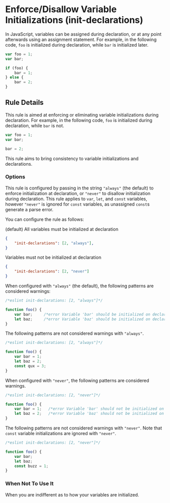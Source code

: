 # Enforce/Disallow Variable Initializations (init-declarations)

In JavaScript, variables can be assigned during declaration, or at any point afterwards using an assignment statement. For example, in the following code, `foo` is initialized during declaration, while `bar` is initialized later.

```js
var foo = 1;
var bar;

if (foo) {
    bar = 1;
} else {
    bar = 2;
}
```

## Rule Details

This rule is aimed at enforcing or eliminating variable initializations during declaration. For example, in the following code, `foo` is initialized during declaration, while `bar` is not.

```js
var foo = 1;
var bar;

bar = 2;
```

This rule aims to bring consistency to variable initializations and declarations.

### Options

This rule is configured by passing in the string `"always"` (the default) to enforce initialization at declaration, or `"never"` to disallow initialization during declaration. This rule applies to `var`, `let`, and `const` variables, however `"never"` is ignored for `const` variables, as unassigned `const`s generate a parse error.

You can configure the rule as follows:

(default) All variables must be initialized at declaration
```json
{
    "init-declarations": [2, "always"],
}
```

Variables must not be initialized at declaration
```json
{
    "init-declarations": [2, "never"]
}
```

When configured with `"always"` (the default), the following patterns are considered warnings:

```js
/*eslint init-declarations: [2, "always"]*/

function foo() {
    var bar;     /*error Variable 'bar' should be initialized on declaration.*/
    let baz;     /*error Variable 'baz' should be initialized on declaration.*/
}
```

The following patterns are not considered warnings with `"always"`.

```js
/*eslint init-declarations: [2, "always"]*/

function foo() {
    var bar = 1;
    let baz = 2;
    const qux = 3;
}
```

When configured with `"never"`, the following patterns are considered warnings.

```js
/*eslint init-declarations: [2, "never"]*/

function foo() {
    var bar = 1;   /*error Variable 'bar' should not be initialized on declaration.*/
    let baz = 2;   /*error Variable 'baz' should not be initialized on declaration.*/
}
```

The following patterns are not considered warnings with `"never"`. Note that `const` variable initializations are ignored with `"never"`.

```js
/*eslint init-declarations: [2, "never"]*/

function foo() {
    var bar;
    let baz;
    const buzz = 1;
}
```

### When Not To Use It

When you are indifferent as to how your variables are initialized.
